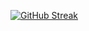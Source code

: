 [![GitHub Streak](https://streak-stats.demolab.com?user=Reem24R&theme=radical&hide_border=true)](https://git.io/streak-stats)

